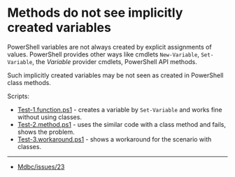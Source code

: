 # Methods do not see implicitly created variables

PowerShell variables are not always created by explicit assignments of values.
PowerShell provides other ways like cmdlets `New-Variable`, `Set-Variable`,
the *Variable* provider cmdlets, PowerShell API methods.

Such implicitly created variables may be not seen as created in PowerShell class methods.

Scripts:

- [Test-1.function.ps1](Test-1.function.ps1) - creates a variable by `Set-Variable` and works fine without using classes.
- [Test-2.method.ps1](Test-2.method.ps1) - uses the similar code with a class method and fails, shows the problem.
- [Test-3.workaround.ps1](Test-3.workaround.ps1) - shows a workaround for the scenario with classes.

***

- [Mdbc/issues/23](https://github.com/nightroman/Mdbc/issues/23)
